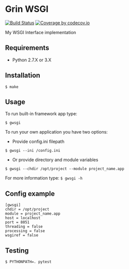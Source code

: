 Grin WSGI
=========
[![Build Status](https://travis-ci.org/Grin941/grin_wsgi.svg?branch=master)](https://travis-ci.org/Grin941/grin_wsgi)
[![Coverage by codecov.io](https://codecov.io/gh/Grin941/grin_wsgi/branch/master/graphs/badge.svg?branch=master)](https://codecov.io/gh/Grin941/grin_wsgi?branch=master)

My WSGI Interface implementation

## Requirements

* Python 2.7.X or 3.X

## Installation

```
$ make
```

## Usage

To run built-in framework app type:
```
$ gwsgi
```

To run your own application you have two options:

* Provide config.ini filepath
```
$ gwsgi --ini /config.ini
```
* Or provide directory and module variables
```
$ gwsgi --chdir /opt/project --module project_name.app
```

For more information type: ```$ gwsgi -h```

## Config example
```
[gwsgi]
chdir = /opt/project
module = project_name.app
host = localhost
port = 8051
threading = false
processing = false
wsgiref = false
```

## Testing
```
$ PYTHONPATH=. pytest
```
